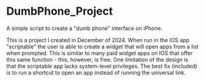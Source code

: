 # DumbPhone_Project
A simple script to create a "dumb phone" interface on iPhone.

This is a project I created in December of 2024. When run in the IOS app "scriptable" the user is able to create a widget that will open apps from a list when prompted. This is similar to many paid widget apps on IOS that offer this same function - this, however, is free. One limitation of the design is that the scriptable app lacks system-level privileges. The best fix (included) is to run a shortcut to open an app instead of running the universal link. 
